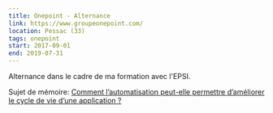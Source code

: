 ```yaml
---
title: Onepoint - Alternance
link: https://www.groupeonepoint.com/
location: Pessac (33)
tags: onepoint
start: 2017-09-01
end: 2019-07-31
---
```


Alternance dans le cadre de ma formation avec l'EPSI.

Sujet de mémoire: [Comment l’automatisation peut-elle permettre d’améliorer le cycle de vie d’une application ?](https://memoire.epsi.sylvainmetayer.fr)
